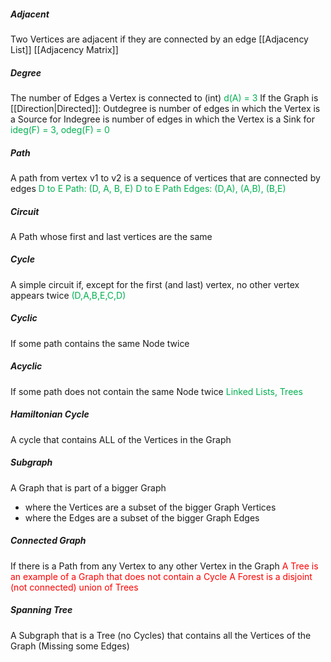 ##### Adjacent
Two Vertices are adjacent if they are connected by an edge
[[Adjacency List]] [[Adjacency Matrix]]

##### Degree
The number of Edges a Vertex is connected to (int)
<span style="color:#00b050">d(A) = 3</span>
If the Graph is [[Direction|Directed]]:
		Outdegree is number of edges in which the Vertex is a Source for
		Indegree is number of edges in which the Vertex is a Sink for
		<span style="color:#00b050">ideg(F) = 3, odeg(F) = 0</span>
	
##### Path
A path from vertex v1 to v2 is a sequence of vertices that are connected by edges 
<span style="color:#00b050">D to E Path: (D, A, B, E)  </span>
<span style="color:#00b050">D to E Path Edges: (D,A), (A,B), (B,E)</span>

##### Circuit
A Path whose first and last vertices are the same

##### Cycle
A simple circuit if, except for the first (and last) vertex, no other vertex appears twice
<span style="color:#00b050">(</span><span style="color:#00b050">D,A,B,E,C,D)</span>

##### Cyclic
If some path contains the same Node twice

##### Acyclic
If some path does not contain the same Node twice 
<span style="color:#00b050">Linked Lists, Trees
</span>

##### Hamiltonian Cycle
A cycle that contains ALL of the Vertices in the Graph

##### Subgraph
A Graph that is part of a bigger Graph 
- where the Vertices are a subset of the bigger Graph Vertices
- where the Edges are a subset of the bigger Graph Edges

##### Connected Graph
If there is a Path from any Vertex to any other Vertex in the Graph
<span style="color:#ff0000">A Tree is an example of a Graph that does not contain a Cycle</span>
<span style="color:#ff0000">A Forest is a disjoint (not connected) union of Trees</span>

##### Spanning Tree
A Subgraph that is a Tree (no Cycles) that contains all the Vertices of the Graph
(Missing some Edges)
